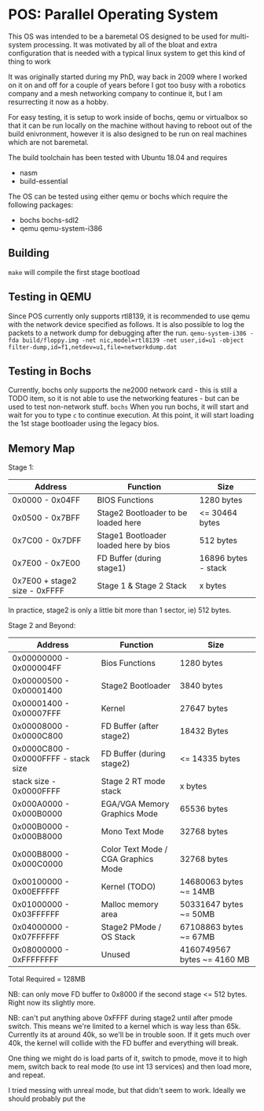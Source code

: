 # POS: Parallel Operating System
This OS was intended to be a baremetal OS designed to be used for 
multi-system processing. It was motivated by all of the bloat and extra
configuration that is needed with a typical linux system to get this
kind of thing to work

It was originally started during my PhD, way back in 2009 where I worked
on it on and off for a couple of years before I got too busy with a 
robotics company and a mesh networking company to continue it, but I am
resurrecting it now as a hobby.

For easy testing, it is setup to work inside of bochs, qemu or
virtualbox so that it can be run locally on the machine without having
to reboot out of the build enivronment, however it is also designed to
be run on real machines which are not baremetal.

The build toolchain has been tested with Ubuntu 18.04 and requires
* nasm
* build-essential

The OS can be tested using either qemu or bochs which require the
following packages:
* bochs bochs-sdl2
* qemu qemu-system-i386

## Building 
```make``` will compile the first stage bootload

## Testing in QEMU
Since POS currently only supports rtl8139, it is recommended to use qemu with the network device specified as follows. It is also possible to log the packets to a network dump for debugging after the run.
```qemu-system-i386 -fda build/floppy.img -net nic,model=rtl8139 -net user,id=u1 -object filter-dump,id=f1,netdev=u1,file=networkdump.dat```

## Testing in Bochs
Currently, bochs only supports the ne2000 network card - this is still a TODO item, so it is not able to use the networking features - but can be used to test non-network stuff.
```bochs```
When you run bochs, it will start and wait for you to type ```c``` to
continue execution. At this point, it will start loading the 1st stage
bootloader using the legacy bios.

## Memory Map
Stage 1:

| Address                       | Function                              | Size                |
|-------------------------------|---------------------------------------|---------------------|
| 0x0000 - 0x04FF               | BIOS Functions                        | 1280 bytes          |
| 0x0500 - 0x7BFF               | Stage2 Bootloader to be loaded here   | <= 30464 bytes      |
 | 0x7C00 - 0x7DFF               | Stage1 Bootloader loaded here by bios | 512 bytes           |
| 0x7E00 - 0x7E00               | FD Buffer (during stage1)             | 16896 bytes - stack |
| 0x7E00 + stage2 size - 0xFFFF | Stage 1 & Stage 2 Stack               | x bytes             |

In practice, stage2 is only a little bit more than 1 sector, ie) 512 bytes.

Stage 2 and Beyond:

| Address                              | Function                            | Size                        |
|--------------------------------------|-------------------------------------|-----------------------------|
| 0x00000000 - 0x000004FF              | Bios Functions                      | 1280 bytes                  |
| 0x00000500 - 0x00001400              | Stage2 Bootloader                   | 3840 bytes                  |
| 0x00001400 - 0x00007FFF              | Kernel                              | 27647 bytes                 |
| 0x00008000 - 0x0000C800              | FD Buffer (after stage2)            | 18432 Bytes                 |
| 0x0000C800 - 0x0000FFFF - stack size | FD Buffer (during stage2)           | <= 14335 bytes              |
| stack size - 0x0000FFFF              | Stage 2 RT mode stack               | x bytes                     |
| 0x000A0000 - 0x000B0000              | EGA/VGA Memory Graphics Mode        | 65536 bytes                 |
| 0x000B0000 - 0x000B8000              | Mono Text Mode                      | 32768 bytes                 |
| 0x000B8000 - 0x000C0000              | Color Text Mode / CGA Graphics Mode | 32768 bytes                 |
| 0x00100000 - 0x00EFFFFF              | Kernel (TODO)                       | 14680063 bytes ~= 14MB      |
| 0x01000000 - 0x03FFFFFF              | Malloc memory area                  | 50331647 bytes ~= 50MB      |
| 0x04000000 - 0x07FFFFFF              | Stage2 PMode / OS Stack             | 67108863 bytes ~= 67MB      |
| 0x08000000 - 0xFFFFFFFF              | Unused                              | 4160749567 bytes ~= 4160 MB |

Total Required = 128MB

NB: can only move FD buffer to 0x8000 if the second stage <= 512 bytes. Right now its slightly more.

NB: can't put anything above 0xFFFF during stage2 until after pmode switch. This means we're limited to a
kernel which is way less than 65k. Currently its at around 40k, so we'll be in trouble soon. If it gets
much over 40k, the kernel will collide with the FD buffer and everything will break.

One thing we might do is load parts of it, switch to pmode, move it to high mem, switch back to 
real mode (to use int 13 services) and then load more, and repeat.

I tried messing with unreal mode, but that didn't seem to work. Ideally we should probably put the
